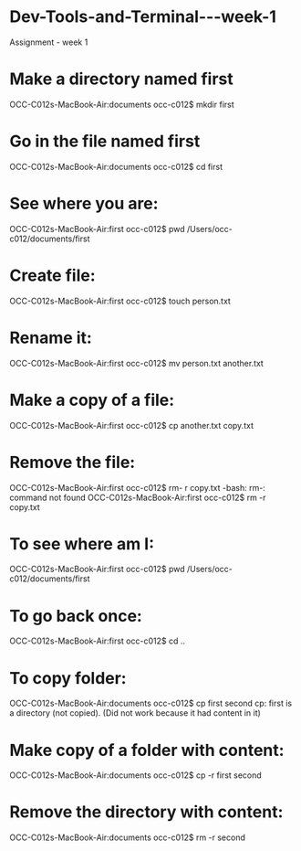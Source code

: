 # Dev-Tools-and-Terminal---week-1
Assignment - week 1

# Make a directory named first
OCC-C012s-MacBook-Air:documents occ-c012$ mkdir first

# Go in the file named first
OCC-C012s-MacBook-Air:documents occ-c012$ cd first

# See where you are:
OCC-C012s-MacBook-Air:first occ-c012$ pwd
/Users/occ-c012/documents/first

# Create file:
OCC-C012s-MacBook-Air:first occ-c012$ touch person.txt

# Rename it:
OCC-C012s-MacBook-Air:first occ-c012$ mv person.txt another.txt

# Make a copy of a file:
OCC-C012s-MacBook-Air:first occ-c012$ cp another.txt copy.txt

# Remove the file:
OCC-C012s-MacBook-Air:first occ-c012$ rm- r copy.txt
-bash: rm-: command not found
OCC-C012s-MacBook-Air:first occ-c012$ rm -r copy.txt

# To see where am I:
OCC-C012s-MacBook-Air:first occ-c012$ pwd
/Users/occ-c012/documents/first

# To go back once:
OCC-C012s-MacBook-Air:first occ-c012$ cd ..

# To copy folder:
OCC-C012s-MacBook-Air:documents occ-c012$ cp first second
cp: first is a directory (not copied).
(Did not work because it had content in it)

# Make copy of a folder with content:
OCC-C012s-MacBook-Air:documents occ-c012$ cp -r first second

# Remove the directory with content:
OCC-C012s-MacBook-Air:documents occ-c012$ rm -r second



